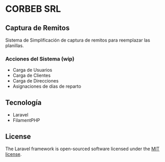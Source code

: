 # CORBEB SRL

## Captura de Remitos

Sistema de Simplificación de captura de remitos para reemplazar las planillas.

### Acciones del Sistema (wip)

-   Carga de Usuarios
-   Carga de Clientes
-   Carga de Direcciones
-   Asignaciones de días de reparto

## Tecnología

-   Laravel
-   FilamentPHP

## License

The Laravel framework is open-sourced software licensed under the [MIT license](https://opensource.org/licenses/MIT).
